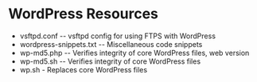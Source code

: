 # WordPress Resources

- vsftpd.conf -- vsftpd config for using FTPS with WordPress
- wordpress-snippets.txt -- Miscellaneous code snippets
- wp-md5.php -- Verifies integrity of core WordPress files, web version
- wp-md5.sh -- Verifies integrity of core WordPress files
- wp.sh - Replaces core WordPress files
